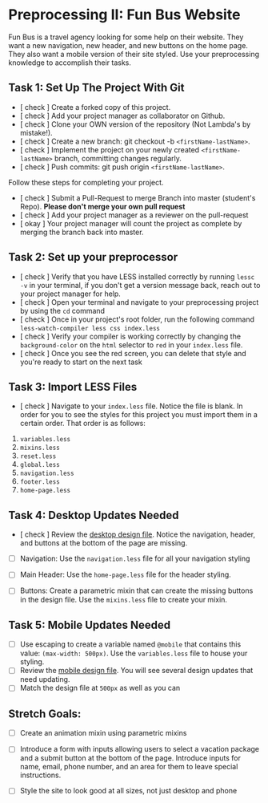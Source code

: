 # Preprocessing II: Fun Bus Website

Fun Bus is a travel agency looking for some help on their website.  They want a new navigation, new header, and new buttons on the home page. They also want a mobile version of their site styled.  Use your preprocessing knowledge to accomplish their tasks.

## Task 1: Set Up The Project With Git

- [ check ] Create a forked copy of this project.
- [ check ] Add your project manager as collaborator on Github.
- [ check ] Clone your OWN version of the repository (Not Lambda's by mistake!).
- [ check ] Create a new branch: git checkout -b `<firstName-lastName>`.
- [ check ] Implement the project on your newly created `<firstName-lastName>` branch, committing changes regularly.
- [ check ] Push commits: git push origin `<firstName-lastName>`.
 
Follow these steps for completing your project.

- [ check ] Submit a Pull-Request to merge <firstName-lastName> Branch into master (student's  Repo). **Please don't merge your own pull request**
- [ check ] Add your project manager as a reviewer on the pull-request
- [ okay ] Your project manager will count the project as complete by merging the branch back into master.

## Task 2: Set up your preprocessor
* [ check ] Verify that you have LESS installed correctly by running `lessc -v` in your terminal, if you don't get a version message back, reach out to your project manager for help.
* [ check ] Open your terminal and navigate to your preprocessing project by using the `cd` command
* [ check ] Once in your project's root folder, run the following command `less-watch-compiler less css index.less`
* [ check ] Verify your compiler is working correctly by changing the `background-color` on the `html` selector to `red` in your `index.less` file.
* [ check ] Once you see the red screen, you can delete that style and you're ready to start on the next task

## Task 3: Import LESS Files

* [ check ] Navigate to your `index.less` file. Notice the file is blank.  In order for you to see the styles for this project you must import them in a certain order.  That order is as follows:

1. `variables.less`
2. `mixins.less`
3. `reset.less`
4. `global.less`
5. `navigation.less`
6. `footer.less`
7. `home-page.less`


## Task 4: Desktop Updates Needed
* [ check ] Review the [desktop design file](design-files/fun-bus-desktop.png).  Notice the navigation, header, and buttons at the bottom of the page are missing.
* [ ] Navigation: Use the `navigation.less` file for all your navigation styling
* [ ] Main Header: Use the `home-page.less` file for the header styling.
* [ ] Buttons: Create a parametric mixin that can create the missing buttons in the design file. Use the `mixins.less` file to create your mixin.


## Task 5: Mobile Updates Needed
* [ ] Use escaping to create a variable named `@mobile` that contains this value: `(max-width: 500px)`.  Use the `variables.less` file to house your styling.
* [ ] Review the [mobile design file](design-files/fun-bus-mobile.png). You will see several design updates that need updating. 
* [ ] Match the design file at `500px` as well as you can 

## Stretch Goals: 
* [ ] Create an animation mixin using parametric mixins
* [ ] Introduce a form with inputs allowing users to select a vacation package and a submit button at the bottom of the page. Introduce inputs for name, email, phone number, and an area for them to leave special instructions. 
* [ ] Style the site to look good at all sizes, not just desktop and phone




